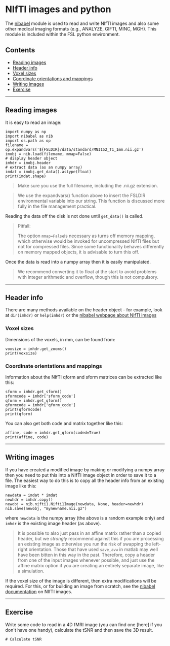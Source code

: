 # NIfTI images and python

The [nibabel](http://nipy.org/nibabel/) module is used to read and write NIfTI images and also some other medical imaging formats (e.g., ANALYZE, GIFTI, MINC, MGH).  This module is included within the FSL python environment.

## Contents

* [Reading images](#reading-images)
* [Header info](#header-info)
 * [Voxel sizes](#voxel-sizes)
 * [Coordinate orientations and mappings](#orientation-info)
* [Writing images](#writing-images)
* [Exercise](#exercise)

---

<a class="anchor" id="reading-images"></a>
## Reading images

It is easy to read an image:

```
import numpy as np
import nibabel as nib
import os.path as op
filename =  op.expandvars('${FSLDIR}/data/standard/MNI152_T1_1mm.nii.gz')
imobj = nib.load(filename, mmap=False)
# display header object
imhdr = imobj.header
# extract data (as an numpy array)
imdat = imobj.get_data().astype(float)
print(imdat.shape)
```

> Make sure you use the full filename, including the .nii.gz extension.


> We use the expandvars() function above to insert the FSLDIR
>environmental variable into our string. This function is
>discussed more fully in the file management practical.
 
Reading the data off the disk is not done until `get_data()` is called.

> Pitfall:
>
> The option `mmap=False`is necessary as turns off memory mapping, which otherwise would be invoked for uncompressed NIfTI files but not for compressed files. Since some functionality behaves differently on memory mapped objects, it is advisable to turn this off.

Once the data is read into a numpy array then it is easily manipulated.

> We recommend converting it to float at the start to avoid problems with integer arithmetic and overflow, though this is not compulsory.

---

<a class="anchor" id="header-info"></a>
## Header info

There are many methods available on the header object - for example, look at `dir(imhdr)` or `help(imhdr)` or the [nibabel webpage about NIfTI images](http://nipy.org/nibabel/nifti_images.html)

<a class="anchor" id="voxel-sizes"></a>
### Voxel sizes

Dimensions of the voxels, in mm, can be found from:

```
voxsize = imhdr.get_zooms()
print(voxsize)
```

<a class="anchor" id="orientation-info"></a>
### Coordinate orientations and mappings

Information about the NIfTI qform and sform matrices can be extracted like this:

```
sform = imhdr.get_sform()
sformcode = imhdr['sform_code']
qform = imhdr.get_qform()
qformcode = imhdr['qform_code']
print(qformcode)
print(qform)
```

You can also get both code and matrix together like this:
```
affine, code = imhdr.get_qform(coded=True)
print(affine, code)
```


---

<a class="anchor" id="writing-images"></a>
## Writing images

If you have created a modified image by making or modifying a numpy array then you need to put this into a NIfTI image object in order to save it to a file.  The easiest way to do this is to copy all the header info from an existing image like this:

```
newdata = imdat * imdat
newhdr = imhdr.copy()
newobj = nib.nifti1.Nifti1Image(newdata, None, header=newhdr)
nib.save(newobj, "mynewname.nii.gz")
```
where `newdata` is the numpy array (the above is a random example only) and `imhdr` is the existing image header (as above).

> It is possible to also just pass in an affine matrix rather than a
> copied header, but we *strongly* recommend against this if you are
> processing an existing image as otherwise you run the risk of
> swapping the left-right orientation.  Those that have used
> `save_avw` in matlab may well have been bitten in this way in the
> past.  Therefore, copy a header from one of the input images
> whenever possible, and just use the affine matrix option if you are
> creating an entirely separate image, like a simulation.

If the voxel size of the image is different, then extra modifications will be required.  For this, or for building an image from scratch, see the [nibabel documentation](http://nipy.org/nibabel/nifti_images.html) on NIfTI images.

---

<a class="anchor" id="exercise"></a>
## Exercise

Write some code to read in a 4D fMRI image (you can find one [here] if
you don't have one handy), calculate the tSNR and then save the 3D result.

```
# Calculate tSNR
```

